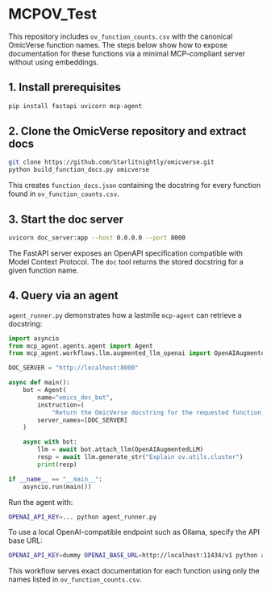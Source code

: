# MCPOV_Test

This repository includes `ov_function_counts.csv` with the canonical OmicVerse function names. The steps below show how to expose documentation for these functions via a minimal MCP-compliant server without using embeddings.

## 1. Install prerequisites

```bash
pip install fastapi uvicorn mcp-agent
```

## 2. Clone the OmicVerse repository and extract docs

```bash
git clone https://github.com/Starlitnightly/omicverse.git
python build_function_docs.py omicverse
```

This creates `function_docs.json` containing the docstring for every function found in `ov_function_counts.csv`.

## 3. Start the doc server

```bash
uvicorn doc_server:app --host 0.0.0.0 --port 8000
```

The FastAPI server exposes an OpenAPI specification compatible with Model Context Protocol. The `doc` tool returns the stored docstring for a given function name.

## 4. Query via an agent

`agent_runner.py` demonstrates how a lastmile `mcp-agent` can retrieve a docstring:

```python
import asyncio
from mcp_agent.agents.agent import Agent
from mcp_agent.workflows.llm.augmented_llm_openai import OpenAIAugmentedLLM

DOC_SERVER = "http://localhost:8000"

async def main():
    bot = Agent(
        name="omics_doc_bot",
        instruction=(
            "Return the OmicVerse docstring for the requested function; respond with 'Not documented' if missing."),
        server_names=[DOC_SERVER]
    )

    async with bot:
        llm = await bot.attach_llm(OpenAIAugmentedLLM)
        resp = await llm.generate_str("Explain ov.utils.cluster")
        print(resp)

if __name__ == "__main__":
    asyncio.run(main())
```

Run the agent with:

```bash
OPENAI_API_KEY=... python agent_runner.py
```

To use a local OpenAI-compatible endpoint such as Ollama, specify the API base URL:

```bash
OPENAI_API_KEY=dummy OPENAI_BASE_URL=http://localhost:11434/v1 python agent_runner.py
```

This workflow serves exact documentation for each function using only the names listed in `ov_function_counts.csv`.
